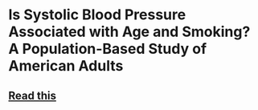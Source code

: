 # Is Systolic Blood Pressure Associated with Age and Smoking? A Population-Based Study of American Adults

## [Read this](https://github.com/hb-racheloh/systolic_blood_pressure/blob/main/Systolic%20Blood%20Pressure%20Report.pdf)
